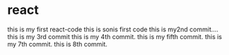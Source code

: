 # react
this is  my first react-code
this is sonis first code
this is my2nd commit....
this is my 3rd commit
this is my 4th commit.
this is my fifth commit.
this is my 7th commit.
this is 8th commit.